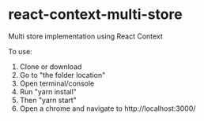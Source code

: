 # react-context-multi-store
Multi store implementation using React Context

To use:

1. Clone or download
2. Go to "the folder location"
3. Open terminal/console
4. Run "yarn install"
5. Then "yarn start"
6. Open a chrome and navigate to http://localhost:3000/
